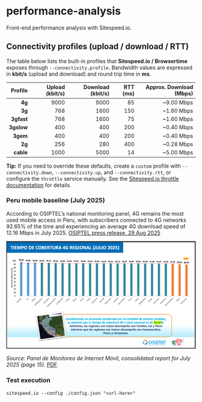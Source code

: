 # performance-analysis
Front-end performance analysis with Sitespeed.io.

## Connectivity profiles (upload / download / RTT)

The table below lists the built-in profiles that **Sitespeed.io / Browsertime** exposes through `--connectivity.profile`. Bandwidth values are expressed in **kbit/s** (upload and download) and round trip time in **ms**.

| Profile  | Upload (kbit/s) | Download (kbit/s) | RTT (ms) | Approx. Download (Mbps) |
|---------:|----------------:|------------------:|---------:|------------------------:|
| **4g**   | 9000            | 9000              | 85       | ~9.00 Mbps              |
| **3g**   | 768             | 1600              | 150      | ~1.60 Mbps              |
| **3gfast** | 768           | 1600              | 75       | ~1.60 Mbps              |
| **3gslow** | 400           | 400               | 200      | ~0.40 Mbps              |
| **3gem** | 400             | 400               | 200      | ~0.40 Mbps              |
| **2g**   | 256             | 280               | 400      | ~0.28 Mbps              |
| **cable**| 1000            | 5000              | 14       | ~5.00 Mbps              |

**Tip:** If you need to override these defaults, create a `custom` profile with `--connectivity.down`, `--connectivity.up`, and `--connectivity.rtt`, or configure the `throttle` service manually. See the [Sitespeed.io throttle documentation](https://www.sitespeed.io/documentation/throttle) for details.

### Peru mobile baseline (July 2025)

According to OSIPTEL’s national monitoring panel, 4G remains the most used mobile access in Peru, with subscribers connected to 4G networks 92.65% of the time and experiencing an average 4G download speed of 12.16 Mbps in July 2025. [OSIPTEL press release, 29 Aug 2025](https://www.gob.pe/institucion/osiptel/noticias/1235780-osiptel-estos-fueron-los-indicadores-de-calidad-de-internet-movil-en-julio-de-2025)

![4G coverage time in Peru - July 2025](assets/tiempo-cobertura-julio-2025.png)

*Source: Panel de Monitoreo de Internet Móvil, consolidated report for July 2025 (page 15).* [PDF](https://sociedadtelecom.pe/wp-content/uploads/2025/08/Panel_de_Monitoreo_Internet_Movil_Consolidado_Julio_2025.pdf)

### Test execution

```
sitespeed.io --config ./config.json "<url-here>"
```
